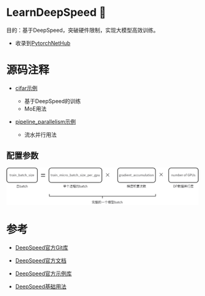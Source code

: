 # LearnDeepSpeed 🚀
目的：基于DeepSpeed，突破硬件限制，实现大模型高效训练。

- 收录到[PytorchNetHub](https://github.com/bobo0810/PytorchNetHub)



# 源码注释

- [cifar示例](training/cifar/README.md)
  - 基于DeepSpeed的训练
  - MoE用法

- [pipeline_parallelism示例](training/pipeline_parallelism)
  - 流水并行用法



## 配置参数

![img.png](assets/img.png)





# 参考

- [DeepSpeed官方Git库](https://github.com/microsoft/DeepSpeed)  

- [DeepSpeed官方文档](https://www.deepspeed.ai/getting-started/) 

- [DeepSpeed官方示例库](https://github.com/microsoft/DeepSpeedExamples)  

- [DeepSpeed基础用法](https://github.com/microsoft/DeepSpeedExamples/blob/master/training/HelloDeepSpeed/README.md) 